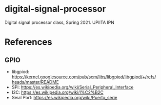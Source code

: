 # digital-signal-processor
Digital signal processor class, Spring 2021. UPIITA IPN

# References

## GPIO
- libgpiod: https://kernel.googlesource.com/pub/scm/libs/libgpiod/libgpiod/+/refs/heads/master/README
- SPI: https://es.wikipedia.org/wiki/Serial_Peripheral_Interface
- I2C: https://es.wikipedia.org/wiki/I%C2%B2C
- Seial Port: https://es.wikipedia.org/wiki/Puerto_serie
